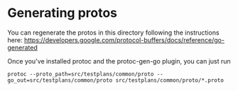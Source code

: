 # Generating protos

You can regenerate the protos in this directory following the instructions here:
https://developers.google.com/protocol-buffers/docs/reference/go-generated

Once you've installed protoc and the protoc-gen-go plugin, you can just run

```shell
protoc --proto_path=src/testplans/common/proto --go_out=src/testplans/common/proto src/testplans/common/proto/*.proto
```
